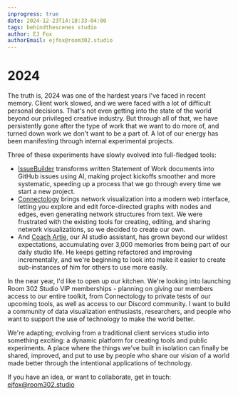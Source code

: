 ```yaml
---
inprogress: true
date: 2024-12-23T14:18:33-04:00
tags: behindthescenes studio
author: EJ Fox
authorEmail: ejfox@room302.studio
---
```

# 2024

The truth is, 2024 was one of the hardest years I've faced in recent memory. Client work slowed, and we were faced with a lot of difficult personal decisions. That's not even getting into the state of the world beyond our privileged creative industry. But through all of that, we have persistently gone after the type of work that we want to do more of, and turned down work we don't want to be a part of. A lot of our energy has been manifesting through internal experimental projects. 

Three of these experiments have slowly evolved into full-fledged tools: 
- [IssueBuilder](https://issuebuilder.com) transforms written Statement of Work documents into GitHub issues using AI, making project kickoffs smoother and more systematic, speeding up a process that we go through every time we start a new project. 
- [Connectology](https://connectology.room302.studio) brings network visualization into a modern web interface, letting you explore and edit force-directed graphs with nodes and edges, even generating network structures from text. We were frustrated with the existing tools for creating, editing, and sharing network visualizations, so we decided to create our own. 
- And [Coach Artie](https://coachartiebot.com), our AI studio assistant, has grown beyond our wildest expectations, accumulating over 3,000 memories from being part of our daily studio life. He keeps getting refactored and improving incrementally, and we're beginning to look into make it easier to create sub-instances of him for others to use more easily. 

In the near year, I'd like to open up our kitchen. We're looking into launching Room 302 Studio VIP memberships - planning on giving our members access to our entire toolkit, from Connectology to private tests of our upcoming tools, as well as access to our Discord community. I want to build a community of data visualization enthusiasts, researchers, and people who want to support the use of technology to make the world better.

We're adapting; evolving from a traditional client services studio into something exciting: a dynamic platform for creating tools and public experiments. A place where the things we've built in isolation can finally be shared, improved, and put to use by people who share our vision of a world made better through the intentional applications of technology. 

If you have an idea, or want to collaborate, get in touch: ejfox@room302.studio